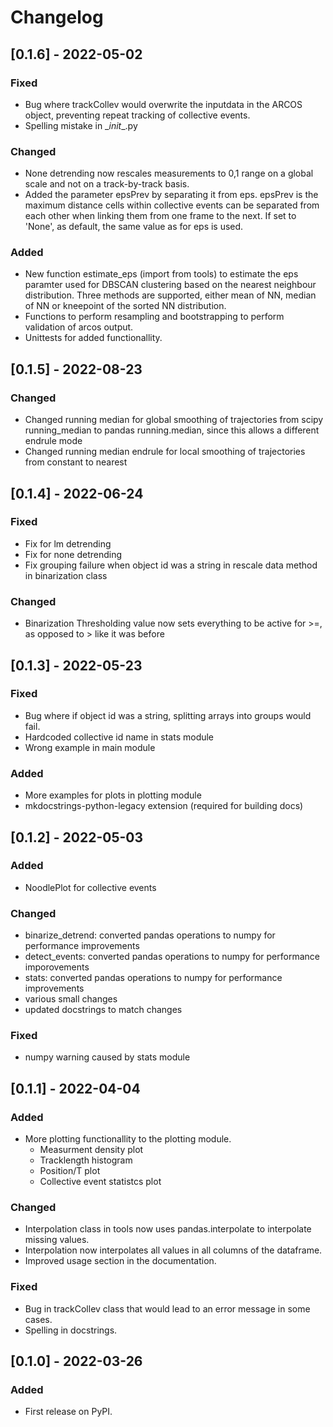 # Changelog

## [0.1.6] - 2022-05-02
### Fixed
- Bug where trackCollev would overwrite the inputdata in the ARCOS object, preventing repeat tracking of collective events.
- Spelling mistake in \__init__.py

### Changed
- None detrending now rescales measurements to 0,1 range on a global scale and not on a track-by-track basis.
- Added the parameter epsPrev by separating it from eps.
epsPrev is the maximum distance cells within collective events can be separated from each other when linking them from one frame to the next.
If set to 'None', as default, the same value as for eps is used.

### Added
- New function estimate_eps (import from tools) to estimate the eps paramter used for DBSCAN clustering based on the nearest neighbour distribution. Three methods are supported, either mean of NN, median of NN or kneepoint of the sorted NN distribution.
- Functions to perform resampling and bootstrapping to perform validation of arcos output.
- Unittests for added functionallity.

## [0.1.5] - 2022-08-23
### Changed
- Changed running median for global smoothing of trajectories from scipy running_median
to pandas running.median, since this allows a different endrule mode
- Changed running median endrule for local smoothing of trajectories from constant to nearest

## [0.1.4] - 2022-06-24
### Fixed
- Fix for lm detrending
- Fix for none detrending
- Fix grouping failure when object id was a string in rescale data method in binarization class

### Changed
- Binarization Thresholding value now sets everything to be active for >=, as opposed to > like it was before

## [0.1.3] - 2022-05-23
### Fixed
- Bug where if object id was a string, splitting arrays into groups would fail.
- Hardcoded collective id name in stats module
- Wrong example in main module

### Added
- More examples for plots in plotting module
- mkdocstrings-python-legacy extension (required for building docs)

## [0.1.2] - 2022-05-03
### Added
- NoodlePlot for collective events

### Changed
- binarize_detrend: converted pandas operations to numpy for performance improvements
- detect_events: converted pandas operations to numpy for performance imporovements
- stats: converted pandas operations to numpy for performance improvements
- various small changes
- updated docstrings to match changes

### Fixed
- numpy warning caused by stats module

## [0.1.1] - 2022-04-04
### Added
- More plotting functionallity to the plotting module.
    - Measurment density plot
    - Tracklength histogram
    - Position/T plot
    - Collective event statistcs plot

### Changed
- Interpolation class in tools now uses pandas.interpolate to interpolate missing values.
- Interpolation now interpolates all values in all columns of the dataframe.
- Improved usage section in the documentation.

### Fixed
- Bug in trackCollev class that would lead to an error message in some cases.
- Spelling in docstrings.

## [0.1.0] - 2022-03-26
### Added
- First release on PyPI.
